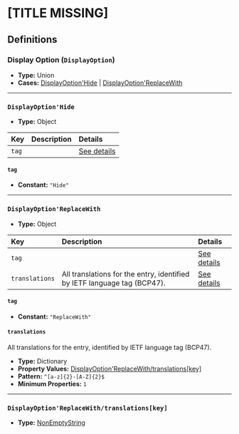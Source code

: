 # [TITLE MISSING]

## Definitions

### <a name="DisplayOption"></a> Display Option (`DisplayOption`)

- **Type:** Union
- **Cases:** <a href="#DisplayOption'Hide">DisplayOption'Hide</a> | <a href="#DisplayOption'ReplaceWith">DisplayOption'ReplaceWith</a>

---

### <a name="DisplayOption'Hide"></a> `DisplayOption'Hide`

- **Type:** Object

Key | Description | Details
:-- | :-- | :--
`tag` |  | <a href="#DisplayOption'Hide/tag">See details</a>

#### <a name="DisplayOption'Hide/tag"></a> `tag`

- **Constant:** `"Hide"`

---

### <a name="DisplayOption'ReplaceWith"></a> `DisplayOption'ReplaceWith`

- **Type:** Object

Key | Description | Details
:-- | :-- | :--
`tag` |  | <a href="#DisplayOption'ReplaceWith/tag">See details</a>
`translations` | All translations for the entry, identified by IETF language tag (BCP47). | <a href="#DisplayOption'ReplaceWith/translations">See details</a>

#### <a name="DisplayOption'ReplaceWith/tag"></a> `tag`

- **Constant:** `"ReplaceWith"`

#### <a name="DisplayOption'ReplaceWith/translations"></a> `translations`

All translations for the entry, identified by IETF language tag (BCP47).

- **Type:** Dictionary
- **Property Values:** <a href="#DisplayOption'ReplaceWith/translations[key]">DisplayOption'ReplaceWith/translations[key]</a>
- **Pattern:** `^[a-z]{2}-[A-Z]{2}$`
- **Minimum Properties:** `1`

---

### <a name="DisplayOption'ReplaceWith/translations[key]"></a> `DisplayOption'ReplaceWith/translations[key]`

- **Type:** <a href="../_NonEmptyString.md#NonEmptyString">NonEmptyString</a>
